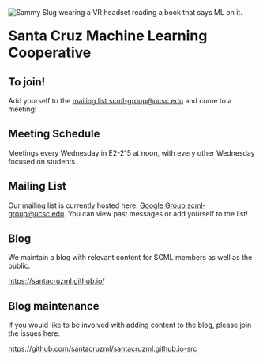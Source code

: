 <img src="https://raw.githubusercontent.com/david4096/coop/1_profile/static/logos/scml-sammy-small.png" alt="Sammy Slug wearing a VR headset reading a book that says ML on it." align="left" />

# Santa Cruz Machine Learning Cooperative

## To join!

Add yourself to the [mailing list scml-group@ucsc.edu](https://groups.google.com/a/ucsc.edu/forum/#!forum/scml-group) and come to a meeting!

## Meeting Schedule

Meetings every Wednesday in E2-215 at noon, with every other Wednesday focused
on students.

## Mailing List

Our mailing list is currently hosted here: [Google Group scml-group@ucsc.edu](https://groups.google.com/a/ucsc.edu/forum/#!forum/scml-group). You can view past messages or add yourself to the list!

## Blog

We maintain a blog with relevant content for SCML members as well as the public.

https://santacruzml.github.io/

## Blog maintenance

If you would like to be involved with adding content to the blog, please join the issues here:

https://github.com/santacruzml/santacruzml.github.io-src
